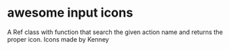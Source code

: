 # awesome input icons
 A Ref class with function that search the given action name and returns the proper icon. Icons made by Kenney

